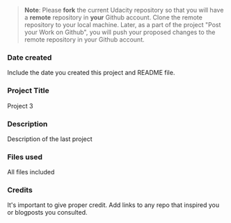 >**Note**: Please **fork** the current Udacity repository so that you will have a **remote** repository in **your** Github account. Clone the remote repository to your local machine. Later, as a part of the project "Post your Work on Github", you will push your proposed changes to the remote repository in your Github account.

### Date created
Include the date you created this project and README file.

### Project Title
Project 3

### Description
Description of the last project

### Files used
All files included

### Credits
It's important to give proper credit. Add links to any repo that inspired you or blogposts you consulted.
